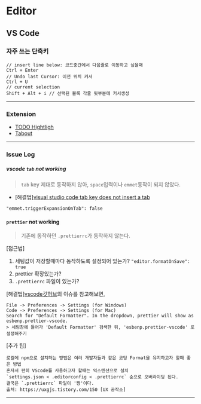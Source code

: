 # Editor

## VS Code

### 자주 쓰는 단축키

```
// insert line below: 코드중간에서 다음줄로 이동하고 싶을때
Ctrl + Enter
// Undo last Cursor: 이전 위치 커서
Ctrl + U
// current selection
Shift + Alt + i // 선택된 블록 각줄 뒷부분에 커서생성
```

---

### Extension

- [TODO Hightligh](https://marketplace.visualstudio.com/items?itemName=wayou.vscode-todo-highlight#review-details)
- [Tabout](https://marketplace.visualstudio.com/items?itemName=albert.TabOut)

---

### Issue Log

##### **vscode `tab` not working**

> `tab` key 제대로 동작하지 않아, `space`입력이나 `emmet`동작이 되지 않았다.

- [해결법][visual studio code tab key does not insert a tab](https://stackoverflow.com/questions/35519538/visual-studio-code-tab-key-does-not-insert-a-tab)

```
"emmet.triggerExpansionOnTab": false
```

#### **`prettier` not working**

> 기존에 동작하던 `.prettierrc`가 동작하지 않는다.

[접근법]

1. 세팅값이 저장할때마다 동작하도록 설정되어 있는가? `"editor.formatOnSave": true`
1. prettier 확장있는가?
1. `.prettierrc` 파일이 있는가?

[해결법][vscode깃허브](https://github.com/microsoft/vscode/issues/108447#issuecomment-707236252)의 이슈를 참고해보면,

```
File -> Preferences -> Settings (for Windows)
Code -> Preferences -> Settings (for Mac)
Search for "Default Formatter". In the dropdown, prettier will show as esbenp.prettier-vscode.
> 세팅창에 들어가 'Default Formatter' 검색한 뒤, 'esbenp.prettier-vscode' 로 설정해주기
```

[추가 팁]

```
로컬에 npm으로 설치하는 방법은 여러 개발자들과 같은 코딩 Format을 유지하고자 할때 좋은 방법
혼자서 편히 VScode를 사용하고자 할때는 익스텐션으로 설치
`settings.json < .editorconfig < .prettierrc` 순으로 오버라이딩 된다.
결국은 `.prettierrc` 파일이 '짱'이다.
출처: https://uxgjs.tistory.com/150 [UX 공작소]
```

---
